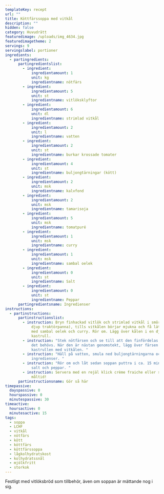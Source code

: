 ```yaml
---
templateKey: recept
url: ""
title: Köttfärssoppa med vitkål
description: ""
hidden: false
category: Huvudrätt
featuredimage: /uploads/img_4634.jpg
featuredimagetheme: 2
servings: 9
servingslabel: portioner
ingredients:
  - partingredients:
      partingredientslist:
        - ingredient:
            ingredientamount: 1
            unit: kg
            ingredientname: nötfärs
        - ingredient:
            ingredientamount: 5
            unit: st
            ingredientname: vitlöksklyftor
        - ingredient:
            ingredientamount: 6
            unit: dl
            ingredientname: strimlad vitkål
        - ingredient:
            ingredientamount: 2
            unit: l
            ingredientname: vatten
        - ingredient:
            ingredientamount: 2
            unit: st
            ingredientname: burkar krossade tomater
        - ingredient:
            ingredientamount: 4
            unit: st
            ingredientname: buljongtärningar (kött)
        - ingredient:
            ingredientamount: 2
            unit: msk
            ingredientname: kalvfond
        - ingredient:
            ingredientamount: 2
            unit: msk
            ingredientname: tamarisoja
        - ingredient:
            ingredientamount: 5
            unit: msk
            ingredientname: tomatpuré
        - ingredient:
            ingredientamount: 1
            unit: msk
            ingredientname: curry
        - ingredient:
            ingredientamount: 1
            unit: msk
            ingredientname: sambal oelek
        - ingredient:
            ingredientamount: 0
            unit: st
            ingredientname: Salt
        - ingredient:
            ingredientamount: 0
            unit: st
            ingredientname: Peppar
      partingredientsname: Ingredienser
instructions:
  - partinstructions:
      partinstructionslist:
        - instruction: Bryn finhackad vitlök och strimlad vitkål i smör (förslagsvis i en
            djup traktörpanna), tills vitkålen börjar mjukna och få lätt färg. I
            med sambal oelek och curry. Rör om. Lägg över kålen i en djup
            kastrull.
        - instruction: "Stek nötfärsen och se till att den finfördelas. Tillsätt fett om
            det behövs. När den är nästan genomstekt, lägg över färsen i
            kastrullen med vitkålen. "
        - instruction: "Häll på vatten, smula ned buljongtärningarna och ha i resterande
            ingredienser. "
        - instruction: "Rör om och låt sedan soppan puttra i ca. 15 minuter. Smaka av med
            salt och peppar. "
        - instruction: Servera med en rejäl klick crème fraiche eller smetana. Smaklig
            måltid!
      partinstructionsname: Gör så här
timepassive:
  dayspassive: 0
  hourspassive: 0
  minutespassive: 30
timeactive:
  hoursactive: 0
  minutesactive: 15
tags:
  - soppa
  - LCHF
  - vitkål
  - nötfärs
  - kött
  - köttfärs
  - köttfärssoppa
  - lågkolhydratskost
  - kolhydratssnål
  - mjölkfritt
  - storkok
---
```

Festligt med vitlöksbröd som tillbehör, även om soppan är mättande nog i sig.